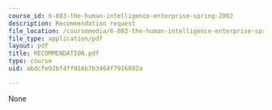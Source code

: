 ```yaml
---
course_id: 6-803-the-human-intelligence-enterprise-spring-2002
description: Recommendation request
file_location: /coursemedia/6-803-the-human-intelligence-enterprise-spring-2002/abdcfe02bf4ff916b7b3464f7916092a_RECOMMENDATION.pdf
file_type: application/pdf
layout: pdf
title: RECOMMENDATION.pdf
type: course
uid: abdcfe02bf4ff916b7b3464f7916092a

---
```

None
